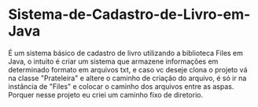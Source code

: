 # Sistema-de-Cadastro-de-Livro-em-Java
É um sistema básico de cadastro de livro utilizando a biblioteca Files em Java, o intuito é criar um sistema que armazene informações em determinado formato em arquivos txt,
e caso vc deseje clona o projeto vá na classe "Prateleira" e altere o caminho de criação do arquivo, é só ir na instância de "Files" e colocar o caminho dos arquivos entre 
as aspas. Porquer nesse projeto eu criei um caminho fixo de diretorio.

